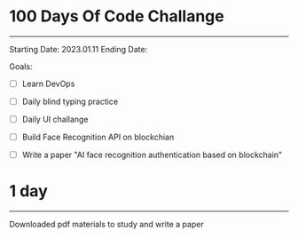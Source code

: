 # 100 Days Of Code Challange
---
Starting Date:
2023.01.11
Ending Date:

Goals: 
- [ ] Learn DevOps
- [ ] Daily blind typing practice
- [ ] Daily UI challange
- [ ] Build Face Recognition API on blockchian
- [ ] Write a paper "AI face recognition authentication based on blockchain"


# 1 day 
----
Downloaded pdf materials to study and write a paper